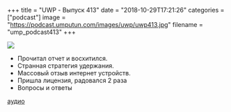 +++
title = "UWP - Выпуск 413"
date = "2018-10-29T17:21:26"
categories = ["podcast"]
image = "https://podcast.umputun.com/images/uwp/uwp413.jpg"
filename = "ump_podcast413"
+++

![](https://podcast.umputun.com/images/uwp/uwp413.jpg)

- Прочитал отчет и восхитился.
- Странная стратегия удержания.
- Массовый отзыв интернет устройств.
- Пришла лицензия, радовался 2 раза
- Вопросы и ответы

[аудио](https://podcast.umputun.com/media/ump_podcast413.mp3)
<audio src="https://podcast.umputun.com/media/ump_podcast413.mp3" preload="none"></audio>
